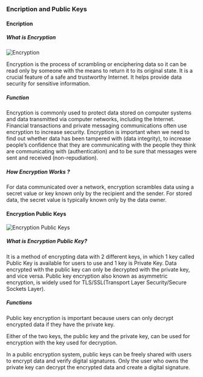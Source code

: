 ### Encription and Public Keys

#### Encription 

##### What is Encryption

![Encryption](https://upload.wikimedia.org/wikipedia/commons/thumb/7/70/Public_key_encryption_keys.svg/1200px-Public_key_encryption_keys.svg.png)

Encryption is the process of scrambling or enciphering data so it can be read only by someone
with the means to return it to its original state. It is a crucial feature of a safe and 
trustworthy Internet. It helps provide data security for sensitive information. 

##### Function
Encryption is commonly used to protect data stored on computer systems and data transmitted
via computer networks, including the Internet. Financial transactions and private messaging
communications often use encryption to increase security. Encryption is important when we need
to find out whether data has been tampered with (data integrity), to increase people’s confidence
that they are communicating with the people they think are communicating with (authentication)
and to be sure that messages were sent and received (non-repudiation).

##### How Encryption Works ?
For data communicated over a network, encryption scrambles data using a secret value or key
known only by the recipient and the sender. For stored data, the secret value is typically 
known only by the data owner. 

#### Encryption Public Keys
![Encryption Public Keys](https://www.okta.com/sites/default/files/styles/tinypng/public/media/image/2021-03/public-key-encryption.png?itok=Bxgj8OXl)

##### What is Encryption Public Key?
It is a method of encrypting data with 2 different keys, in which 1 key called Public Key is
available for users to use and 1 key is Private Key. Data encrypted with the public key can 
only be decrypted with the private key, and vice versa.
Public key encryption also known as asymmetric encryption, is widely used for TLS/SSL(Transport Layer Security/Secure Sockets Layer).

##### Functions
Public key encryption is important because users can only decrypt encrypted data if they have the private key.

Either of the two keys, the public key and the private key, can be used for encryption with the key used for decryption.

In a public encryption system, public keys can be freely shared with users to encrypt data and verify digital signatures.
Only the user who owns the private key can decrypt the encrypted data and create a digital signature.
